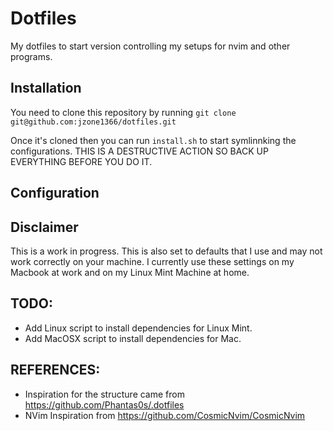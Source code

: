 # Dotfiles
My dotfiles to start version controlling my setups for nvim and other programs.

## Installation
You need to clone this repository by running
`git clone git@github.com:jzone1366/dotfiles.git`

Once it's cloned then you can run `install.sh` to start symlinnking the configurations. THIS IS A DESTRUCTIVE ACTION SO BACK UP EVERYTHING BEFORE YOU DO IT.

## Configuration

## Disclaimer
This is a work in progress. This is also set to defaults that I use and may not work correctly on your machine.
I currently use these settings on my Macbook at work and on my Linux Mint Machine at home.


## TODO:
* Add Linux script to install dependencies for Linux Mint.
* Add MacOSX script to install dependencies for Mac.

## REFERENCES:
* Inspiration for the structure came from https://github.com/Phantas0s/.dotfiles
* NVim Inspiration from https://github.com/CosmicNvim/CosmicNvim
